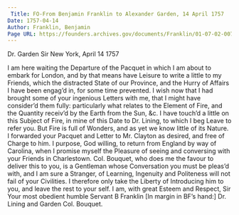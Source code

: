 ```yaml
---
 Title: FO-From Benjamin Franklin to Alexander Garden, 14 April 1757
Date: 1757-04-14
Author: Franklin, Benjamin
Page URL: https://founders.archives.gov/documents/Franklin/01-07-02-0079
---
```


Dr. Garden
Sir
New York, April 14 1757

I am here waiting the Departure of the Pacquet in which I am about to embark for London, and by that means have Leisure to write a little to my Friends, which the distracted State of our Province, and the Hurry of Affairs I have been engag’d in, for some time prevented. I wish now that I had brought some of your ingenious Letters with me, that I might have consider’d them fully: particularly what relates to the Element of Fire, and the Quantity receiv’d by the Earth from the Sun, &c. I have touch’d a little on this Subject of Fire, in mine of this Date to Dr. Lining, to which I beg Leave to refer you. But Fire is full of Wonders, and as yet we know little of its Nature.
I forwarded your Pacquet and Letter to Mr. Clayton as desired, and free of Charge to him. I purpose, God willing, to return from England by way of Carolina, when I promise myself the Pleasure of seeing and conversing with your Friends in Charlestown.
Col. Bouquet, who does me the favour to deliver this to you, is a Gentleman whose Conversation you must be pleas’d with, and I am sure a Stranger, of Learning, Ingenuity and Politeness will not fail of your Civilities. I therefore only take the Liberty of Introducing him to you, and leave the rest to your self.
I am, with great Esteem and Respect, Sir Your most obedient humble Servant
B Franklin
[In margin in BF’s hand:] Dr. Lining and Garden Col. Bouquet.

